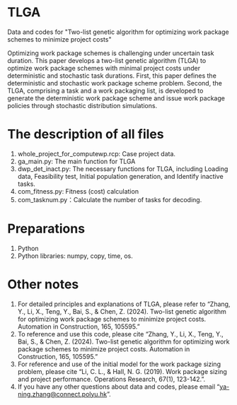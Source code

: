 # TLGA
Data and codes for "Two-list genetic algorithm for optimizing work package schemes to minimize project costs"

Optimizing work package schemes is challenging under uncertain task duration. This paper develops a two-list genetic algorithm (TLGA) to optimize work package schemes with minimal project costs under deterministic and stochastic task durations. First, this paper defines the deterministic and stochastic work package scheme problem. Second, the TLGA, comprising a task and a work packaging list, is developed to generate the deterministic work package scheme and issue work package policies through stochastic distribution simulations. 

# The description of all files
1. whole_project_for_computewp.rcp: Case project data.
2. ga_main.py: The main function for TLGA
3. dwp_det_inact.py: The necessary functions for TLGA, including Loading data, Feasibility test, Initial population generation, and Identify inactive tasks.
4. com_fitness.py: Fitness (cost) calculation
5. com_tasknum.py：Calculate the number of tasks for decoding.

# Preparations
1. Python
2. Python libraries: numpy, copy, time, os.

# Other notes
1. For detailed principles and explanations of TLGA, please refer to “Zhang, Y., Li, X., Teng, Y., Bai, S., & Chen, Z. (2024). Two-list genetic algorithm for optimizing work package schemes to minimize project costs. Automation in Construction, 165, 105595.”
2. To reference and use this code, please cite “Zhang, Y., Li, X., Teng, Y., Bai, S., & Chen, Z. (2024). Two-list genetic algorithm for optimizing work package schemes to minimize project costs. Automation in Construction, 165, 105595.”
3. For reference and use of the initial model for the work package sizing problem, please cite “Li, C. L., & Hall, N. G. (2019). Work package sizing and project performance. Operations Research, 67(1), 123-142.”.
4. If you have any other questions about data and codes, please email “ya-ning.zhang@connect.polyu.hk”.
